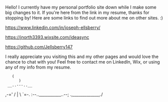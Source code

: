 Hello! I currently have my personal portfolio site down while I make some big changes to it. If you're here from the link in my resume, thanks for stopping by! Here are some links to find out more about me on other sites. :) 

https://www.linkedin.com/in/joseph-ellsberry/

https://jnorth3393.wixsite.com/ideasync

https://github.com/Jellsberry147

I really appreciate you visiting this and my other pages and would love the chance to chat with you! Feel free to contact me on LinkedIn, Wix, or using any of my info from my resume.

       (
          )
     __..---..__
 ,-='  /  |  \  `=-.
:--..___________..--;
 \.,_____________,./
